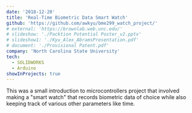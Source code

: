 ```yaml
---
date: '2018-12-20'
title: 'Real-Time Biometric Data Smart Watch'
github: 'https://github.com/awkyu/bme299_watch_project/'
# external: 'https://brownlab.web.unc.edu/'
# slideshow: './Packtion Potential Poster_v2.pptx'
# slideshow1: './Kyu_Alex_AbramsPresentation.pdf'
# document: './Provisional Patent.pdf'
company: 'North Carolina State University'
tech:
  - SOLIDWORKS
  - Arduino
showInProjects: true
---
```


This was a small introduction to microcontrollers project that involved making a "smart watch" that records biometric data of choice while also keeping track of various other parameters like time.
